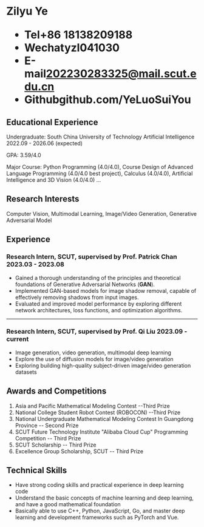 <h1>
  <span>Zilyu Ye</span>
  <ul>
    <li><span>Tel</span>+86 18138209188</li>
    <li><span>Wechat</span>yzl041030</li>
    <li><span>E-mail</span><a href="202230283325@mail.scut.edu.cn">202230283325@mail.scut.edu.cn</a></li>
    <li><span>Github</span><a>github.com/YeLuoSuiYou</a></li>
  </ul>
</h1>



## Educational Experience

Undergraduate: South China University of Technology Artificial Intelligence <span class="right">2022.09 - 2026.06 (expected)</span>

GPA: 3.59/4.0

Major Course: Python Programming (4.0/4.0), Course Design of Advanced Language Programming (4.0/4.0 best project), Calculus (4.0/4.0), Artificial Intelligence and 3D Vision (4.0/4.0) ...

## Research Interests

 Computer Vision, Multimodal Learning, Image/Video Generation, Generative Adversarial Model

## Experience

### Research Intern, SCUT, supervised by Prof. Patrick Chan <span> </span><span class="right">2023.03 - 2023.08</span>

- Gained a thorough understanding of the principles and theoretical foundations of Generative Adversarial Networks (**GAN**).
- Implemented GAN-based models for image shadow removal, capable of effectively removing shadows from input images.
- Evaluated and improved model performance by exploring different network architectures, loss functions, and optimization algorithms.

---

### Research Intern, SCUT, supervised by Prof. Qi Liu <span> </span><span class="right">2023.09 - current</span>

- Image generation, video generation, multimodal deep learning
- Explore the use of diffusion models for image/video generation
- Exploring building high-quality subject-driven image/video generation datasets

## Awards and Competitions

1. Asia and Pacific Mathematical Modeling Contest --Third Prize
2. National College Student Robot Contest (ROBOCON) --Third Prize
3. National Undergraduate Mathematical Modeling Contest In Guangdong Province -- Second Prize
4. SCUT Future Technology Institute "Alibaba Cloud Cup" Programming Competition -- Third Prize
5. SCUT Scholarship -- Third Prize
6. Excellence Group Scholarship, SCUT -- Third Prize

## Technical Skills

- Have strong coding skills and practical experience in deep learning code
- Understand the basic concepts of machine learning and deep learning, and have a good mathematical foundation
- Basically able to use C++, Python, JavaScript, Go, and master deep learning and development frameworks such as PyTorch and Vue.
